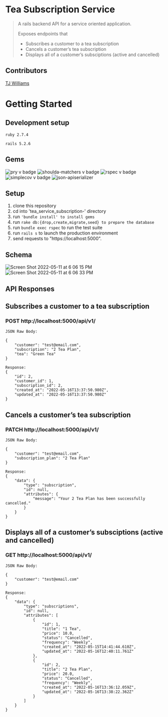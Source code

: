 # Tea Subscription Service

> A rails backend API for a service oriented application. 
> 
> Exposes endpoints that
>   * Subscribes a customer to a tea subscription
>   * Cancels a customer’s tea subscription
>   * Displays all of a customer’s subsciptions (active and cancelled)

## Contributors
[TJ Williams](https://github.com/T-willjr)

# Getting Started

## Development setup
```ruby 2.7.4```

```rails 5.2.6```

## Gems

![pry v badge](https://img.shields.io/gem/v/pry?color=blue&label=pry)
![shoulda-matchers v badge](https://img.shields.io/gem/v/shoulda-matchers?label=shoulda-matchers)
![rspec v badge](https://img.shields.io/gem/v/rspec?color=orange&label=rspec)
![simplecov v badge](https://img.shields.io/gem/v/simplecov?color=green&label=simplecov)
![json-apiserializer](https://img.shields.io/badge/json-apiserializer-blue)


## Setup

1. clone this repository 
2. cd into 'tea_service_subscription-' directory 
3. run ```'bundle install' to install gems```
7. run ```rake db:{drop,create,migrate,seed} to prepare the database ```
8. run ```bundle exec rspec``` to run the test suite 
9. run ```rails s``` to launch the production environment
10. send requests to "https://localhost:5000". 

## Schema

![Screen Shot 2022-05-11 at 6 06 15 PM](https://user-images.githubusercontent.com/89754305/167955492-58f4de89-df2b-49dd-bf12-55f0a323491b.png)
![Screen Shot 2022-05-11 at 6 06 33 PM](https://user-images.githubusercontent.com/89754305/167955524-5be03433-e394-44ae-82f9-42b1aec9eb33.png)


## API Responses


## Subscribes a customer to a tea subscription 

### POST http://localhost:5000/api/v1/
```
JSON Raw Body: 

{
    "customer": "test@email.com",
    "subscription": "2 Tea Plan",
    "tea": "Green Tea"
}

```
```
Response:
{
    "id": 2,
    "customer_id": 1,
    "subscription_id": 2,
    "created_at": "2022-05-16T13:37:50.980Z",
    "updated_at": "2022-05-16T13:37:50.980Z"
}

```

## Cancels a customer’s tea subscription

### PATCH http://localhost:5000/api/v1/
```
JSON Raw Body: 

{
    "customer": "test@email.com",
    "subscription_plan": "2 Tea Plan"
}

```
```
Response:
{
    "data": {
        "type": "subscription",
        "id": null,
        "attributes": {
            "message": "Your 2 Tea Plan has been successfully cancelled."
        }
    }
}

```
## Displays all of a customer’s subsciptions (active and cancelled)

### GET http://localhost:5000/api/v1/

```
JSON Raw Body: 

{
    "customer": "test@email.com"
}

```
```
Response:
{
    "data": {
        "type": "subscriptions",
        "id": null,
        "attributes": [
            {
                "id": 1,
                "title": "1 Tea",
                "price": 10.0,
                "status": "Cancelled",
                "frequency": "Weekly",
                "created_at": "2022-05-15T14:41:44.610Z",
                "updated_at": "2022-05-16T12:40:11.761Z"
            },
            {
                "id": 2,
                "title": "2 Tea Plan",
                "price": 20.0,
                "status": "Cancelled",
                "frequency": "Weekly",
                "created_at": "2022-05-16T13:36:12.059Z",
                "updated_at": "2022-05-16T13:38:22.362Z"
            }
        ]
    }
}

```

